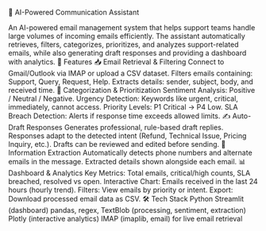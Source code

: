 📧 AI-Powered Communication Assistant

An AI-powered email management system that helps support teams handle large volumes of incoming emails efficiently. The assistant automatically retrieves, filters, categorizes, prioritizes, and analyzes support-related emails, while also generating draft responses and providing a dashboard with analytics.
🚀 Features
📥 Email Retrieval & Filtering
Connect to Gmail/Outlook via IMAP or upload a CSV dataset.
Filters emails containing: Support, Query, Request, Help.
Extracts details: sender, subject, body, and received time.
🧠 Categorization & Prioritization
Sentiment Analysis: Positive / Neutral / Negative.
Urgency Detection: Keywords like urgent, critical, immediately, cannot access.
Priority Levels: P1 Critical → P4 Low.
SLA Breach Detection: Alerts if response time exceeds allowed limits.
✍️ Auto-Draft Responses
Generates professional, rule-based draft replies.
Responses adapt to the detected intent (Refund, Technical Issue, Pricing Inquiry, etc.).
Drafts can be reviewed and edited before sending.
🔎 Information Extraction
Automatically detects phone numbers and alternate emails in the message.
Extracted details shown alongside each email.
📊 Dashboard & Analytics
Key Metrics: Total emails, critical/high counts, SLA breached, resolved vs open.
Interactive Chart: Emails received in the last 24 hours (hourly trend).
Filters: View emails by priority or intent.
Export: Download processed email data as CSV.
🛠️ Tech Stack
Python
Streamlit (dashboard)
pandas, regex, TextBlob (processing, sentiment, extraction)
Plotly (interactive analytics)
IMAP (imaplib, email) for live email retrieval
